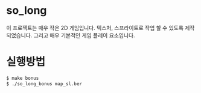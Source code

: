 # so_long
이 프로젝트는 매우 작은 2D 게임입니다. 텍스처, 스프라이트로 작업 할 수 있도록 제작되었습니다. 그리고 매우 기본적인 게임 플레이 요소입니다.

# 실행방법
```bash
$ make bonus
$ ./so_long_bonus map_sl.ber
```
